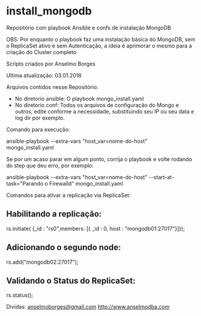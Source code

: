 # install_mongodb
Repositório com playbook Ansible e confs de instalação MongoDB

OBS: Por enquanto o playbook faz uma instalação básica do MongoDB, sem o ReplicaSet ativo e sem Autenticação, a ideia é aprimorar o mesmo para a criação do Cluster completo

Scripts criados por Anselmo Borges

Ultima atualização: 03.01.2018

Arquivos contidos nesse Repositório:
* No diretorio ansible: O playbook mongo_install.yaml
* No diretorio conf: Todos os arquivos de configuração do Mongo e outros, edite conforme a necessidade, substituindo seu IP ou seu data e log dir por exemplo.

Comando para execução:

ansible-playbook --extra-vars "host_var=nome-do-host" mongo_install.yaml

Se por um acaso parar em algum ponto, corrija o playbook e volte rodando do step que deu erro, por exemplo:

ansible-playbook --extra-vars "host_var=nome-do-host" --start-at-task="Parando o Firewalld" mongo_install.yaml 

Comandos para ativar a replicação via ReplicaSet:
## Habilitando a replicação:
rs.initiate( {_id : "rs0",members: [{ _id : 0, host : "mongodb01:27017"}]});

## Adicionando o segundo node:
rs.add("mongodb02:27017");

## Validando o Status do ReplicaSet:
rs.status();

Dividas:
anselmoborges@gmail.com
http://www.anselmodba.com
